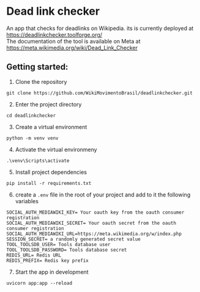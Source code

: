 # Dead link checker
An app that checks for deadlinks on Wikipedia. its is currently deployed at https://deadlinkchecker.toolforge.org/ <br>
The documentation of the tool is available on Meta at https://meta.wikimedia.org/wiki/Dead_Link_Checker

## Getting started:
1. Clone the repository
```
git clone https://github.com/WikiMovimentoBrasil/deadlinkchecker.git
```
2. Enter the project directory
```
cd deadlinkchecker
```
3. Create a virtual environment
```
python -m venv venv
```
4. Activate the virtual environmeny
```
.\venv\Scripts\activate
```
5. Install project dependencies
```
pip install -r requirements.txt
```
6. create a `.env` file in the root of your project and add to it the following variables
```
SOCIAL_AUTH_MEDIAWIKI_KEY= Your oauth key from the oauth consumer registration
SOCIAL_AUTH_MEDIAWIKI_SECRET= Your oauth secret from the oauth consumer registration
SOCIAL_AUTH_MEDIAWIKI_URL=https://meta.wikimedia.org/w/index.php
SESSION_SECRET= a randomly generated secret value
TOOL_TOOLSDB_USER= Tools database user
TOOL_TOOLSDB_PASSWORD= Tools database secret
REDIS_URL= Redis URL
REDIS_PREFIX= Redis key prefix
```
7. Start the app in development
```
uvicorn app:app --reload
```
